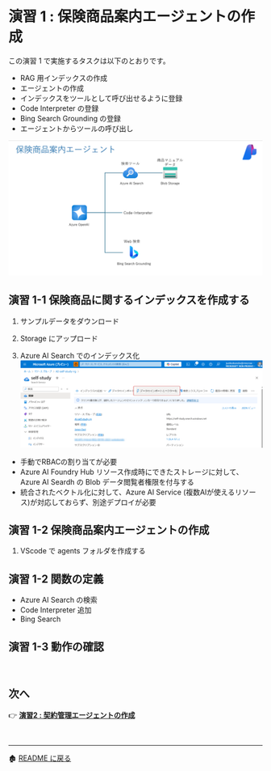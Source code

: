 # 演習 1 : 保険商品案内エージェントの作成

この演習 1 で実施するタスクは以下のとおりです。
- RAG 用インデックスの作成
- エージェントの作成
- インデックスをツールとして呼び出せるように登録
- Code Interpreter の登録
- Bing Search Grounding の登録
- エージェントからツールの呼び出し

![alt text](images/image11.png)


## 演習 1-1 保険商品に関するインデックスを作成する

1. サンプルデータをダウンロード

2. Storage にアップロード

3. Azure AI Search でのインデックス化
![alt text](images/image12.png)

- 手動でRBACの割り当てが必要
- Azure AI Foundry Hub リソース作成時にできたストレージに対して、Azure AI Seardh の Blob データ閲覧者権限を付与する
- 統合されたベクトル化に対して、Azure AI Service (複数AIが使えるリソース)が対応しておらず、別途デプロイが必要

## 演習 1-2 保険商品案内エージェントの作成
<!-- .py でモジュール化すればいいのかしら -->
1. VScode で agents フォルダを作成する

## 演習 1-2 関数の定義
- Azure AI Search の検索
- Code Interpreter 追加
- Bing Search

## 演習 1-3 動作の確認

<br>

## 次へ

👉 [**演習2 : 契約管理エージェントの作成**](ex2.md) 

<br>

<hr>

🏚️ [README に戻る](README.md)